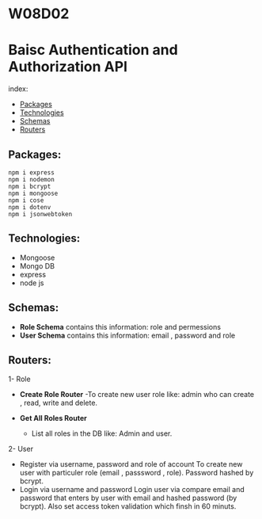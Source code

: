 # W08D02
# Baisc Authentication and Authorization API

index:

* [Packages](#Packages)
* [Technologies](#technologies)
* [Schemas](#Schemas)
* [Routers](#Routers)

## Packages:
```
npm i express
npm i nodemon
npm i bcrypt
npm i mongoose
npm i cose
npm i dotenv
npm i jsonwebtoken 
 ```


## Technologies:
* Mongoose
* Mongo DB
* express
* node js


## Schemas:
 * **Role Schema**
      contains this information: role and permessions
 * **User Schema**
     contains this information: email , password and role

 ## Routers:
 1- Role 

 * **Create Role Router**
      -To create new user role like: admin who can create , read, write and delete.
      
 * **Get All Roles Router**
      - List all roles in the DB like: Admin and user.

           
           
  
 2- User 
   * Register via username, password and role of account
                To create new user with particuler role (email , passsword , role). Password hashed by bcrypt.
   * Login via username and password
                Login user via compare email and password that enters by user with email and hashed password (by bcrypt). Also set access token validation which finsh in 60 minuts.
   
